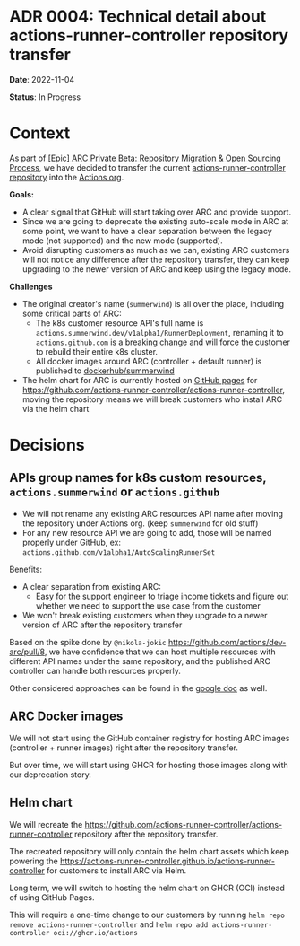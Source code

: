 # ADR 0004: Technical detail about actions-runner-controller repository transfer
**Date**: 2022-11-04

**Status**: In Progress

# Context

As part of [[Epic] ARC Private Beta: Repository Migration & Open Sourcing Process](https://github.com/github/c2c-actions/issues/5640), we have decided to transfer the current [actions-runner-controller repository](https://github.com/actions-runner-controller/actions-runner-controller) into the [Actions org](https://github.com/actions).

**Goals:**
- A clear signal that GitHub will start taking over ARC and provide support.
- Since we are going to deprecate the existing auto-scale mode in ARC at some point, we want to have a clear separation between the legacy mode (not supported) and the new mode (supported).
- Avoid disrupting customers as much as we can, existing ARC customers will not notice any difference after the repository transfer, they can keep upgrading to the newer version of ARC and keep using the legacy mode. 

**Challenges**
- The original creator's name (`summerwind`) is all over the place, including some critical parts of ARC:
    - The k8s customer resource API's full name is `actions.summerwind.dev/v1alpha1/RunnerDeployment`, renaming it to `actions.github.com` is a breaking change and will force the customer to rebuild their entire k8s cluster. 
    - All docker images around ARC (controller + default runner) is published to [dockerhub/summerwind](https://hub.docker.com/u/summerwind)
- The helm chart for ARC is currently hosted on [GitHub pages](https://actions-runner-controller.github.io/actions-runner-controller) for https://github.com/actions-runner-controller/actions-runner-controller, moving the repository means we will break customers who install ARC via the helm chart


# Decisions

## APIs group names for k8s custom resources, `actions.summerwind` or `actions.github`

- We will not rename any existing ARC resources API name after moving the repository under Actions org. (keep `summerwind` for old stuff)
- For any new resource API we are going to add, those will be named properly under GitHub, ex: `actions.github.com/v1alpha1/AutoScalingRunnerSet`

Benefits:
- A clear separation from existing ARC:
    - Easy for the support engineer to triage income tickets and figure out whether we need to support the use case from the customer
- We won't break existing customers when they upgrade to a newer version of ARC after the repository transfer

Based on the spike done by `@nikola-jokic` https://github.com/actions/dev-arc/pull/8, we have confidence that we can host multiple resources with different API names under the same repository, and the published ARC controller can handle both resources properly.

Other considered approaches can be found in the [google doc](https://docs.google.com/document/d/1pBSiuBCdx2y7RYnMmD-p2nx5EA77bD2pmXjnb_F0Ois) as well.

## ARC Docker images

We will not start using the GitHub container registry for hosting ARC images (controller + runner images) right after the repository transfer.

But over time, we will start using GHCR for hosting those images along with our deprecation story.

## Helm chart

We will recreate the https://github.com/actions-runner-controller/actions-runner-controller repository after the repository transfer.

The recreated repository will only contain the helm chart assets which keep powering the https://actions-runner-controller.github.io/actions-runner-controller for customers to install ARC via Helm.

Long term, we will switch to hosting the helm chart on GHCR (OCI) instead of using GitHub Pages.

This will require a one-time change to our customers by running
`helm repo remove actions-runner-controller` and `helm repo add actions-runner-controller oci://ghcr.io/actions`
